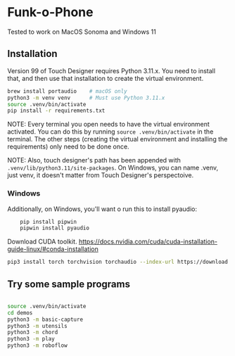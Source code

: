 # Funk-o-Phone

Tested to work on MacOS Sonoma and Windows 11

## Installation

Version 99 of Touch Designer requires Python 3.11.x. You need to install that, and then use that installation to create the virtual environment.

```bash
brew install portaudio    # macOS only
python3 -m venv venv      # Must use Python 3.11.x
source .venv/bin/activate
pip install -r requirements.txt
```

NOTE: Every terminal you open needs to have the virtual environment activated.
      You can do this by running `source .venv/bin/activate` in the terminal.
      The other steps (creating the virtual environment and installing the requirements) only need to be done once.

NOTE: Also, touch designer's path has been appended with `.venv/lib/python3.11/site-packages`.
      On Windows, you can name .venv, just venv, it doesn't matter from Touch Designer's perspectoive.

### Windows

Additionally, on Windows, you'll want o run this to install pyaudio:

```bash  
    pip install pipwin
    pipwin install pyaudio
```

Download CUDA toolkit.
<https://docs.nvidia.com/cuda/cuda-installation-guide-linux/#conda-installation>

```bash
pip3 install torch torchvision torchaudio --index-url https://download.pytorch.org/whl/cu121
```

## Try some sample programs

```bash

source .venv/bin/activate
cd demos
python3 -m basic-capture
python3 -m utensils
python3 -m chord
python3 -m play
python3 -m roboflow
